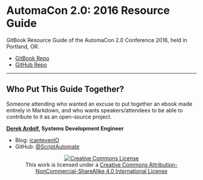# AutomaCon 2.0: 2016 Resource Guide

GitBook Resource Guide of the AutomaCon 2.0 Conference 2016, held in Portland, OR.

* [GitBook Repo](https://www.gitbook.com/book/scriptautomate/automacon-2-0-resource-guide)
* [GitHub Repo](https://github.com/ScriptAutomate/automacon-2016-resource-guide)

---

## Who Put This Guide Together?

Someone attending who wanted an excuse to put together an ebook made entirely in Markdown, and who wants speakers/attendees to be able to contribute to it as an open-source project.

**[Derek Ardolf](https://twitter.com/scriptautomate), Systems Development Engineer**

* Blog: [icantevenIO](https://icanteven.io)
* GitHub: [@ScriptAutomate](https://github.com/scriptautomate)

<center><a rel="license" href="http://creativecommons.org/licenses/by-nc-sa/4.0/"><img alt="Creative Commons License" style="border-width:0" src="https://i.creativecommons.org/l/by-nc-sa/4.0/88x31.png" /></a><br />This work is licensed under a <a rel="license" href="http://creativecommons.org/licenses/by-nc-sa/4.0/">Creative Commons Attribution-NonCommercial-ShareAlike 4.0 International License</a></center>
